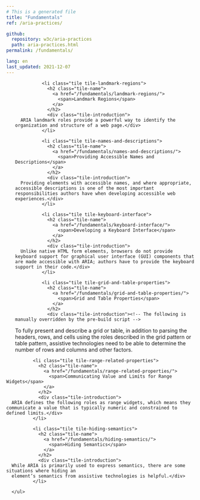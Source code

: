 ```yaml
---
# This is a generated file
title: "Fundamentals"
ref: /aria-practices/

github:
  repository: w3c/aria-practices
  path: aria-practices.html
permalink: /fundamentals/

lang: en
last_updated: 2021-12-07
---
```



<link rel="stylesheet" href="/assets/styles.css">
<!-- Code highlighting styles -->
<link rel="stylesheet" href="/index/css/github.css">

<div>
<ul class="tiles">
        
              <li class="tile tile-landmark-regions">
                <h2 class="tile-name">
                  <a href="/fundamentals/landmark-regions/">
                    <span>Landmark Regions</span>
                  </a>
                </h2>
                <div class="tile-introduction">
      ARIA landmark roles provide a powerful way to identify the organization and structure of a web page.</div>
              </li>
             
              <li class="tile tile-names-and-descriptions">
                <h2 class="tile-name">
                  <a href="/fundamentals/names-and-descriptions/">
                    <span>Providing Accessible Names and Descriptions</span>
                  </a>
                </h2>
                <div class="tile-introduction">
      Providing elements with accessible names, and where appropriate, accessible descriptions is one of the most important responsibilities authors have when developing accessible web experiences.</div>
              </li>
             
              <li class="tile tile-keyboard-interface">
                <h2 class="tile-name">
                  <a href="/fundamentals/keyboard-interface/">
                    <span>Developing a Keyboard Interface</span>
                  </a>
                </h2>
                <div class="tile-introduction">
      Unlike native HTML form elements, browsers do not provide keyboard support for graphical user interface (GUI) components that are made accessible with ARIA; authors have to provide the keyboard support in their code.</div>
              </li>
             
              <li class="tile tile-grid-and-table-properties">
                <h2 class="tile-name">
                  <a href="/fundamentals/grid-and-table-properties/">
                    <span>Grid and Table Properties</span>
                  </a>
                </h2>
                <div class="tile-introduction"><!-- The following is manually overridden by the pre-build script -->
To fully present and describe a grid or table, in addition to parsing the headers, rows, and cells using the roles described in the grid pattern or table pattern, assistive technologies need to be able to determine the number of rows and columns and other factors.</div>
              </li>
             
              <li class="tile tile-range-related-properties">
                <h2 class="tile-name">
                  <a href="/fundamentals/range-related-properties/">
                    <span>Communicating Value and Limits for Range Widgets</span>
                  </a>
                </h2>
                <div class="tile-introduction">
      ARIA defines the following roles as range widgets, which means they communicate a value that is typically numeric and constrained to defined limits.</div>
              </li>
             
              <li class="tile tile-hiding-semantics">
                <h2 class="tile-name">
                  <a href="/fundamentals/hiding-semantics/">
                    <span>Hiding Semantics</span>
                  </a>
                </h2>
                <div class="tile-introduction">
      While ARIA is primarily used to express semantics, there are some situations where hiding an
      element’s semantics from assistive technologies is helpful.</div>
              </li>
            
      </ul>
</div>
<script>
  var SkipToConfig = {
    settings: {
      skipTo: {
        displayOption: 'popup',
        attachElement: '#site-header',
        colorTheme: 'aria'
      }
    }
  };
</script>
<script src="/assets/skipto.min.js"></script>
